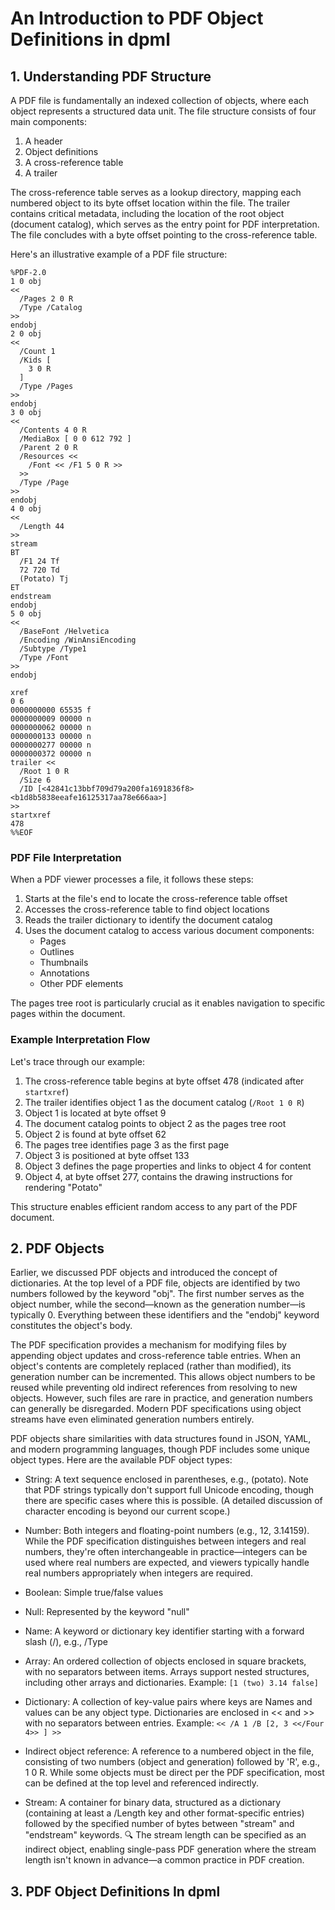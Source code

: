 An Introduction to PDF Object Definitions in dpml
===

## 1. Understanding PDF Structure
A PDF file is fundamentally an indexed collection of objects, where each object represents a structured data unit. The file structure consists of four main components:

1. A header
2. Object definitions
3. A cross-reference table
4. A trailer

The cross-reference table serves as a lookup directory, mapping each numbered object to its byte offset location within the file. The trailer contains critical metadata, including the location of the root object (document catalog), which serves as the entry point for PDF interpretation. The file concludes with a byte offset pointing to the cross-reference table.

Here's an illustrative example of a PDF file structure:

```pdf
%PDF-2.0
1 0 obj
<<
  /Pages 2 0 R
  /Type /Catalog
>>
endobj
2 0 obj
<<
  /Count 1
  /Kids [
    3 0 R
  ]
  /Type /Pages
>>
endobj
3 0 obj
<<
  /Contents 4 0 R
  /MediaBox [ 0 0 612 792 ]
  /Parent 2 0 R
  /Resources <<
    /Font << /F1 5 0 R >>
  >>
  /Type /Page
>>
endobj
4 0 obj
<<
  /Length 44
>>
stream
BT
  /F1 24 Tf
  72 720 Td
  (Potato) Tj
ET
endstream
endobj
5 0 obj
<<
  /BaseFont /Helvetica
  /Encoding /WinAnsiEncoding
  /Subtype /Type1
  /Type /Font
>>
endobj

xref
0 6
0000000000 65535 f 
0000000009 00000 n 
0000000062 00000 n 
0000000133 00000 n 
0000000277 00000 n 
0000000372 00000 n 
trailer <<
  /Root 1 0 R
  /Size 6
  /ID [<42841c13bbf709d79a200fa1691836f8><b1d8b5838eeafe16125317aa78e666aa>]
>>
startxref
478
%%EOF
```

### PDF File Interpretation
When a PDF viewer processes a file, it follows these steps:

1. Starts at the file's end to locate the cross-reference table offset
2. Accesses the cross-reference table to find object locations
3. Reads the trailer dictionary to identify the document catalog
4. Uses the document catalog to access various document components:
   - Pages
   - Outlines
   - Thumbnails
   - Annotations
   - Other PDF elements

The pages tree root is particularly crucial as it enables navigation to specific pages within the document.

### Example Interpretation Flow
Let's trace through our example:

1. The cross-reference table begins at byte offset 478 (indicated after `startxref`)
2. The trailer identifies object 1 as the document catalog (`/Root 1 0 R`)
3. Object 1 is located at byte offset 9
4. The document catalog points to object 2 as the pages tree root
5. Object 2 is found at byte offset 62
6. The pages tree identifies page 3 as the first page
7. Object 3 is positioned at byte offset 133
8. Object 3 defines the page properties and links to object 4 for content
9. Object 4, at byte offset 277, contains the drawing instructions for rendering "Potato"

This structure enables efficient random access to any part of the PDF document.

## 2. PDF Objects

Earlier, we discussed PDF objects and introduced the concept of dictionaries. At the top level of a PDF file, objects are identified by two numbers followed by the keyword "obj". The first number serves as the object number, while the second—known as the generation number—is typically 0. Everything between these identifiers and the "endobj" keyword constitutes the object's body.

The PDF specification provides a mechanism for modifying files by appending object updates and cross-reference table entries. When an object's contents are completely replaced (rather than modified), its generation number can be incremented. This allows object numbers to be reused while preventing old indirect references from resolving to new objects. However, such files are rare in practice, and generation numbers can generally be disregarded. Modern PDF specifications using object streams have even eliminated generation numbers entirely.

PDF objects share similarities with data structures found in JSON, YAML, and modern programming languages, though PDF includes some unique object types. Here are the available PDF object types:

- String: A text sequence enclosed in parentheses, e.g., (potato). Note that PDF strings typically don't support full Unicode encoding, though there are specific cases where this is possible. (A detailed discussion of character encoding is beyond our current scope.)

- Number: Both integers and floating-point numbers (e.g., 12, 3.14159). While the PDF specification distinguishes between integers and real numbers, they're often interchangeable in practice—integers can be used where real numbers are expected, and viewers typically handle real numbers appropriately when integers are required.

- Boolean: Simple true/false values

- Null: Represented by the keyword "null"

- Name: A keyword or dictionary key identifier starting with a forward slash (/), e.g., /Type

- Array: An ordered collection of objects enclosed in square brackets, with no separators between items. Arrays support nested structures, including other arrays and dictionaries. Example: `[1 (two) 3.14 false]`

- Dictionary: A collection of key-value pairs where keys are Names and values can be any object type. Dictionaries are enclosed in << and >> with no separators between entries. Example: `<< /A 1 /B [2, 3 <</Four 4>> ] >>`

- Indirect object reference: A reference to a numbered object in the file, consisting of two numbers (object and generation) followed by 'R', e.g., 1 0 R. While some objects must be direct per the PDF specification, most can be defined at the top level and referenced indirectly.

- Stream: A container for binary data, structured as a dictionary (containing at least a /Length key and other format-specific entries) followed by the specified number of bytes between "stream" and "endstream" keywords. 🔍 The stream length can be specified as an indirect object, enabling single-pass PDF generation where the stream length isn't known in advance—a common practice in PDF creation.

## 3. PDF Object Definitions In dpml

